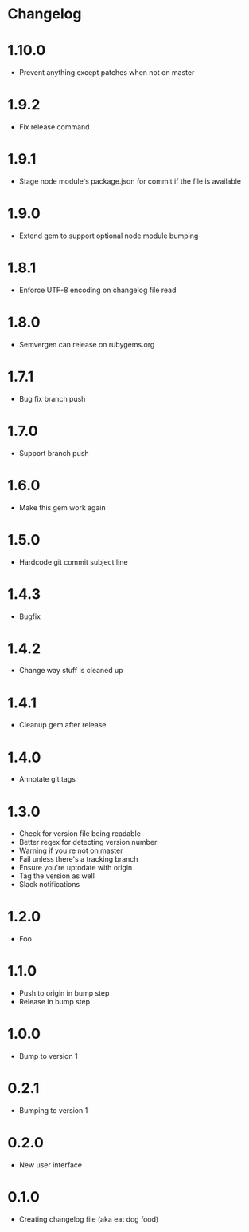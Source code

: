 # Changelog

# 1.10.0
* Prevent anything except patches when not on master


# 1.9.2
* Fix release command


# 1.9.1
* Stage node module's package.json for commit if the file is available


# 1.9.0
* Extend gem to support optional node module bumping


# 1.8.1
* Enforce UTF-8 encoding on changelog file read


# 1.8.0
* Semvergen can release on rubygems.org


# 1.7.1
* Bug fix branch push


# 1.7.0
* Support branch push


# 1.6.0
* Make this gem work again


# 1.5.0
* Hardcode git commit subject line


# 1.4.3
* Bugfix


# 1.4.2
* Change way stuff is cleaned up


# 1.4.1
* Cleanup gem after release


# 1.4.0
* Annotate git tags


# 1.3.0
* Check for version file being readable
* Better regex for detecting version number
* Warning if you're not on master
* Fail unless there's a tracking branch
* Ensure you're uptodate with origin
* Tag the version as well
* Slack notifications


# 1.2.0
* Foo


# 1.1.0
* Push to origin in bump step
* Release in bump step


# 1.0.0
* Bump to version 1


# 0.2.1
* Bumping to version 1


# 0.2.0
* New user interface


# 0.1.0
* Creating changelog file (aka eat dog food)

